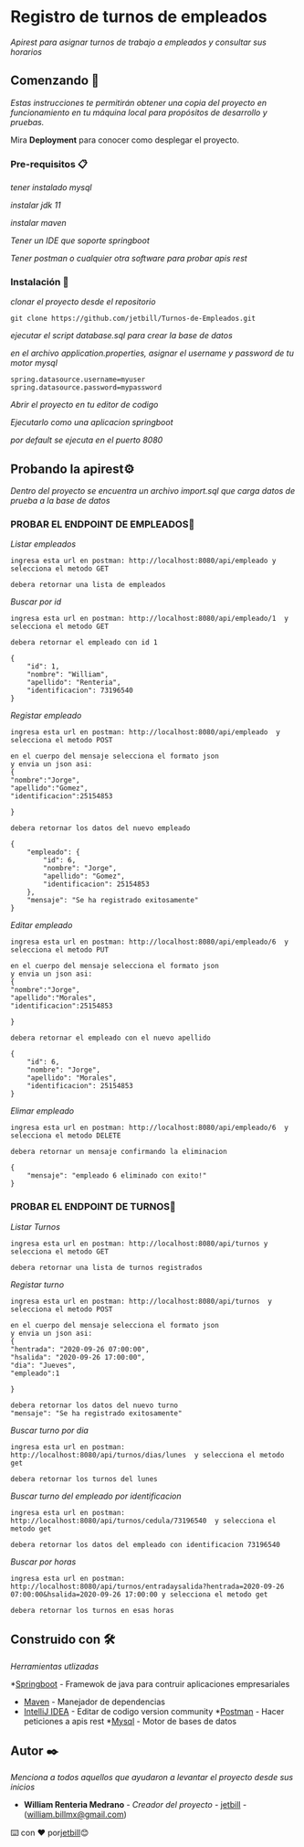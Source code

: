 # Registro de turnos de empleados

_Apirest para asignar turnos de trabajo a empleados y consultar sus horarios_

## Comenzando 🚀

_Estas instrucciones te permitirán obtener una copia del proyecto en funcionamiento en tu máquina local para propósitos de desarrollo y pruebas._

Mira **Deployment** para conocer como desplegar el proyecto.


### Pre-requisitos 📋

_tener instalado mysql_

_instalar jdk 11_

_instalar maven_

_Tener un IDE que soporte springboot_

_Tener postman o cualquier otra software para probar apis rest_



### Instalación 🔧

_clonar el proyecto desde el repositorio_

```
git clone https://github.com/jetbill/Turnos-de-Empleados.git
```

_ejecutar el script database.sql para crear la base de datos_

_en el archivo application.properties, asignar el username y password de tu motor mysql_

```
spring.datasource.username=myuser
spring.datasource.password=mypassword
```

_Abrir el proyecto en tu editor de codigo_

_Ejecutarlo como una aplicacion springboot_

_por default se ejecuta en el puerto 8080_

## Probando la apirest⚙️

_Dentro del proyecto se encuentra un archivo import.sql que carga datos de prueba a la base de datos_

### PROBAR EL ENDPOINT DE EMPLEADOS🔩

_Listar empleados_

```
ingresa esta url en postman: http://localhost:8080/api/empleado y selecciona el metodo GET
```
```
debera retornar una lista de empleados
```

_Buscar por id_

```
ingresa esta url en postman: http://localhost:8080/api/empleado/1  y selecciona el metodo GET
```
```
debera retornar el empleado con id 1

{
    "id": 1,
    "nombre": "William",
    "apellido": "Renteria",
    "identificacion": 73196540
}
```

_Registar empleado_

```
ingresa esta url en postman: http://localhost:8080/api/empleado  y selecciona el metodo POST
```

```
en el cuerpo del mensaje selecciona el formato json
y envia un json asi:
{
"nombre":"Jorge",
"apellido":"Gomez",
"identificacion":25154853

}
```
```
debera retornar los datos del nuevo empleado

{
    "empleado": {
        "id": 6,
        "nombre": "Jorge",
        "apellido": "Gomez",
        "identificacion": 25154853
    },
    "mensaje": "Se ha registrado exitosamente"
}
```

_Editar empleado_

```
ingresa esta url en postman: http://localhost:8080/api/empleado/6  y selecciona el metodo PUT
```

```
en el cuerpo del mensaje selecciona el formato json
y envia un json asi:
{
"nombre":"Jorge",
"apellido":"Morales",
"identificacion":25154853

}
```


```
debera retornar el empleado con el nuevo apellido

{
    "id": 6,
    "nombre": "Jorge",
    "apellido": "Morales",
    "identificacion": 25154853
}
```

_Elimar empleado_

```
ingresa esta url en postman: http://localhost:8080/api/empleado/6  y selecciona el metodo DELETE
```




```
debera retornar un mensaje confirmando la eliminacion

{
    "mensaje": "empleado 6 eliminado con exito!"
}
```


### PROBAR EL ENDPOINT DE TURNOS🔩


_Listar Turnos_

```
ingresa esta url en postman: http://localhost:8080/api/turnos y selecciona el metodo GET
```
```
debera retornar una lista de turnos registrados
```



_Registar turno_

```
ingresa esta url en postman: http://localhost:8080/api/turnos  y selecciona el metodo POST
```

```
en el cuerpo del mensaje selecciona el formato json
y envia un json asi:
{
"hentrada": "2020-09-26 07:00:00",
"hsalida": "2020-09-26 17:00:00",
"dia": "Jueves",
"empleado":1

}
```
```
debera retornar los datos del nuevo turno
"mensaje": "Se ha registrado exitosamente"
```

_Buscar turno por dia_

```
ingresa esta url en postman: http://localhost:8080/api/turnos/dias/lunes  y selecciona el metodo get
```


```
debera retornar los turnos del lunes
```

_Buscar turno del empleado por identificacion_

```
ingresa esta url en postman: http://localhost:8080/api/turnos/cedula/73196540  y selecciona el metodo get
```


```
debera retornar los datos del empleado con identificacion 73196540
```

_Buscar por horas_

```
ingresa esta url en postman: http://localhost:8080/api/turnos/entradaysalida?hentrada=2020-09-26 07:00:00&hsalida=2020-09-26 17:00:00 y selecciona el metodo get
```


```
debera retornar los turnos en esas horas
```


## Construido con 🛠️

_Herramientas utlizadas_

*[Springboot](https://spring.io/projects/spring-boot) - Framewok de java para contruir aplicaciones empresariales
* [Maven](https://maven.apache.org/) - Manejador de dependencias
* [IntelliJ IDEA](https://www.jetbrains.com/es-es/idea/) - Editar de codigo version community
*[Postman](https://www.postman.com/) - Hacer peticiones a apis rest
*[Mysql](https://www.mysql.com/) - Motor de bases de datos



## Autor ✒️

_Menciona a todos aquellos que ayudaron a levantar el proyecto desde sus inicios_

* **William Renteria Medrano** - *Creador del proyecto* - [jetbill](https://github.com/jetbill/Turnos-de-Empleados) - (william.billmx@gmail.com)







⌨️ con ❤️ por[jetbill](https://github.com/jetbill)😊
